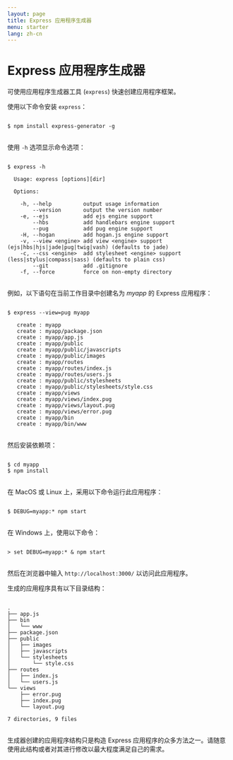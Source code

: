 ```yaml
---
layout: page
title: Express 应用程序生成器
menu: starter
lang: zh-cn
---
```


# Express 应用程序生成器

可使用应用程序生成器工具 (`express`) 快速创建应用程序框架。

使用以下命令安装 `express`：

<pre>
<code class="language-sh" translate="no">
$ npm install express-generator -g
</code>
</pre>

使用 `-h` 选项显示命令选项：

<pre>
<code class="language-sh" translate="no">
$ express -h

  Usage: express [options][dir]

  Options:

    -h, --help          output usage information
        --version       output the version number
    -e, --ejs           add ejs engine support
        --hbs           add handlebars engine support
        --pug           add pug engine support
    -H, --hogan         add hogan.js engine support
    -v, --view &lt;engine&gt; add view &lt;engine&gt; support (ejs|hbs|hjs|jade|pug|twig|vash) (defaults to jade)
    -c, --css &lt;engine&gt;  add stylesheet &lt;engine&gt; support (less|stylus|compass|sass) (defaults to plain css)
        --git           add .gitignore
    -f, --force         force on non-empty directory
</code>
</pre>

例如，以下语句在当前工作目录中创建名为 _myapp_ 的 Express 应用程序：

<pre>
<code class="language-sh" translate="no">
$ express --view=pug myapp

   create : myapp
   create : myapp/package.json
   create : myapp/app.js
   create : myapp/public
   create : myapp/public/javascripts
   create : myapp/public/images
   create : myapp/routes
   create : myapp/routes/index.js
   create : myapp/routes/users.js
   create : myapp/public/stylesheets
   create : myapp/public/stylesheets/style.css
   create : myapp/views
   create : myapp/views/index.pug
   create : myapp/views/layout.pug
   create : myapp/views/error.pug
   create : myapp/bin
   create : myapp/bin/www
</code>
</pre>

然后安装依赖项：

<pre>
<code class="language-sh" translate="no">
$ cd myapp
$ npm install
</code>
</pre>

在 MacOS 或 Linux 上，采用以下命令运行此应用程序：

<pre>
<code class="language-sh" translate="no">
$ DEBUG=myapp:* npm start
</code>
</pre>

在 Windows 上，使用以下命令：

<pre>
<code class="language-sh" translate="no">
> set DEBUG=myapp:* & npm start
</code>
</pre>

然后在浏览器中输入 `http://localhost:3000/` 以访问此应用程序。

生成的应用程序具有以下目录结构：

<pre>
<code class="language-sh" translate="no">
.
├── app.js
├── bin
│   └── www
├── package.json
├── public
│   ├── images
│   ├── javascripts
│   └── stylesheets
│       └── style.css
├── routes
│   ├── index.js
│   └── users.js
└── views
    ├── error.pug
    ├── index.pug
    └── layout.pug

7 directories, 9 files
</code>
</pre>

<div class="doc-box doc-info" markdown="1">
生成器创建的应用程序结构只是构造 Express 应用程序的众多方法之一。请随意使用此结构或者对其进行修改以最大程度满足自己的需求。
</div>
